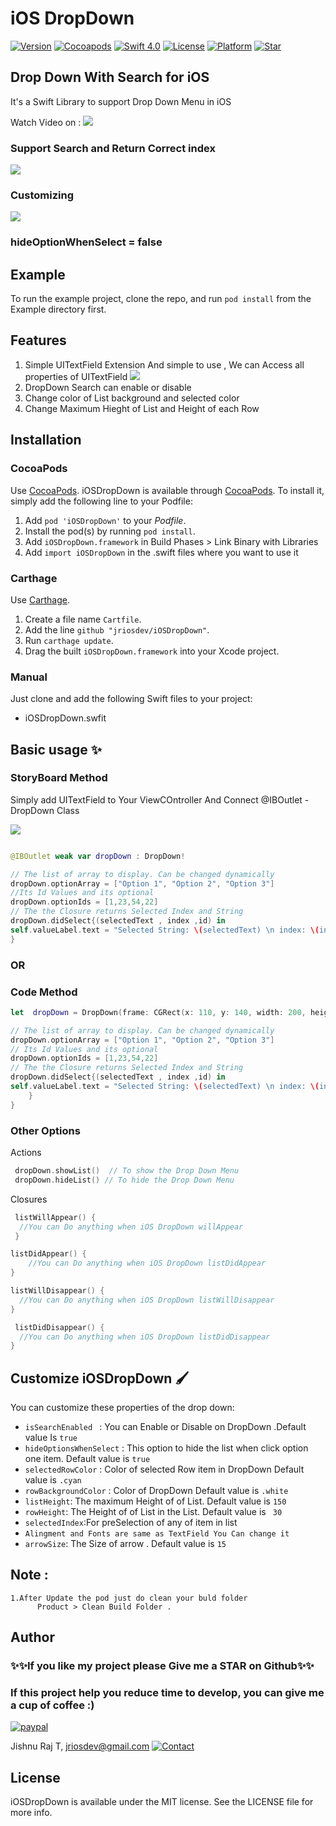 # iOS DropDown

[![Version](https://img.shields.io/cocoapods/v/iOSDropDown.svg?style=flat)](https://cocoapods.org/pods/iOSDropDown)
[![Cocoapods](http://img.shields.io/badge/Cocoapods-available-green.svg?style=flat)](https://cocoapods.org/pods/iOSDropDown)
[![Swift 4.0](https://img.shields.io/badge/Swift-4-orange.svg?style=flat)](https://developer.apple.com/swift/)
[![License](https://img.shields.io/badge/license-MIT-blue.svg?style=flat)](LICENSE)
[![Platform](https://img.shields.io/badge/platform-ios-blue.svg?style=flat)](https://cocoapods.org/pods/iOSDropDown)
[![Star](https://img.shields.io/amo/stars/dustman.svg?style=flat)]()

## Drop Down With Search for iOS
It's a Swift Library to support Drop Down Menu in iOS

Watch Video on : 
[![](https://raw.githubusercontent.com/jriosdev/iOSDropDown/master/images/youtube.png)](https://www.youtube.com/watch?v=zfKE0Blu3Z0)


### Support Search and Return Correct index
[![](https://raw.githubusercontent.com/jriosdev/iOSDropDown/master/images/1.gif)](images/1.gif)
### Customizing
[![](https://raw.githubusercontent.com/jriosdev/iOSDropDown/master/images/2.gif)](images/2.gif)
### hideOptionWhenSelect = false




## Example

To run the example project, clone the repo, and run `pod install` from the Example directory first.

## Features
 1. Simple UITextField Extension And simple to use  , We can Access all properties of UITextField
    [![](https://raw.githubusercontent.com/jriosdev/iOSDropDown/master/images/4.gif)](images/4.gif)
 2. DropDown Search can enable or disable
 3. Change color of List background and selected color 
 4. Change Maximum Hieght of List and Height of each Row

## Installation
### CocoaPods

Use [CocoaPods](http://www.cocoapods.org).
iOSDropDown is available through [CocoaPods](https://cocoapods.org). To install
it, simply add the following line to your Podfile:
1. Add `pod 'iOSDropDown'` to your *Podfile*.
2. Install the pod(s) by running `pod install`.
3. Add `iOSDropDown.framework` in Build Phases > Link Binary with Libraries
4. Add `import iOSDropDown` in the .swift files where you want to use it

### Carthage

Use [Carthage](https://github.com/Carthage/Carthage).

1. Create a file name `Cartfile`.
2. Add the line `github "jriosdev/iOSDropDown"`.
3. Run `carthage update`.
4. Drag the built `iOSDropDown.framework` into your Xcode project.

### Manual

Just clone and add the following Swift files to your project:
- iOSDropDown.swfit

## Basic usage ✨
### StoryBoard Method
  Simply add UITextField to Your ViewCOntroller And Connect @IBOutlet - DropDown Class
  
[![](https://raw.githubusercontent.com/jriosdev/iOSDropDown/master/images/5.gif)](images/5.gif)

```swift

@IBOutlet weak var dropDown : DropDown!

// The list of array to display. Can be changed dynamically
dropDown.optionArray = ["Option 1", "Option 2", "Option 3"]
//Its Id Values and its optional
dropDown.optionIds = [1,23,54,22] 
// The the Closure returns Selected Index and String 
dropDown.didSelect{(selectedText , index ,id) in
self.valueLabel.text = "Selected String: \(selectedText) \n index: \(index)"
}
```
###                  OR

### Code Method
```swift
let  dropDown = DropDown(frame: CGRect(x: 110, y: 140, width: 200, height: 30)) // set frame

// The list of array to display. Can be changed dynamically
dropDown.optionArray = ["Option 1", "Option 2", "Option 3"]
// Its Id Values and its optional
dropDown.optionIds = [1,23,54,22] 
// The the Closure returns Selected Index and String 
dropDown.didSelect{(selectedText , index ,id) in
self.valueLabel.text = "Selected String: \(selectedText) \n index: \(index)"
    }
}
```
### Other Options
 Actions 
 
   ```swift
    dropDown.showList()  // To show the Drop Down Menu
    dropDown.hideList() // To hide the Drop Down Menu
   
````

Closures

 ```swift
  listWillAppear() {
   //You can Do anything when iOS DropDown willAppear 
  }
 
 listDidAppear() {
     //You can Do anything when iOS DropDown listDidAppear
 }
 
 listWillDisappear() {
   //You can Do anything when iOS DropDown listWillDisappear 
 }
 
  listDidDisappear() {
   //You can Do anything when iOS DropDown listDidDisappear
 }
 ```

## Customize iOSDropDown 🖌

You can customize these properties of the drop down:
- `isSearchEnabled ` : You can Enable or Disable on DropDown .Default value Is `true`
- `hideOptionsWhenSelect` : This  option to hide the list when click option one item. Default value is `true`
- `selectedRowColor` : Color of selected Row item in DropDown Default value is `.cyan`
- `rowBackgroundColor` : Color of  DropDown Default value is `.white`
- `listHeight`: The maximum Height of of List. Default value is `150 ` 
- `rowHeight`: The  Height of of List in the List. Default value is  ` 30`
- `selectedIndex`:For preSelection of any of item in list
- `Alingment and Fonts are same as TextField You Can change it`
- `arrowSize`: The Size of arrow . Default value is `15 ` 

## Note :
    
    1.After Update the pod just do clean your buld folder 
          Product > Clean Build Folder . 
    
## Author
### ✨✨If you like my project please Give me a STAR on Github✨✨
### If this project help you reduce time to develop, you can give me a cup of coffee :) 

[![paypal](https://www.paypalobjects.com/en_US/i/btn/btn_donateCC_LG.gif)](https://paypal.me/jishnurajt)

Jishnu Raj T, jriosdev@gmail.com
[![Contact](https://img.shields.io/badge/Contact-%40jishnurajt-blue.svg?style=flat)](https://twitter.com/jishnurajt)

## License

iOSDropDown is available under the MIT license. See the LICENSE file for more info.
